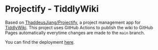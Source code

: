 # Projectify - TiddlyWiki

Based on [ThaddeusJiang/Projectify](https://github.com/ThaddeusJiang/Projectify), a project management app for [TiddlyWiki](https://tiddlywiki.com/). This project uses GitHub Actions to publish the wiki to GitHub Pages automatically everytime changes are made to the `main` branch.

You can find the deployment [here](https://semanticdata.github.io/projectify/).
